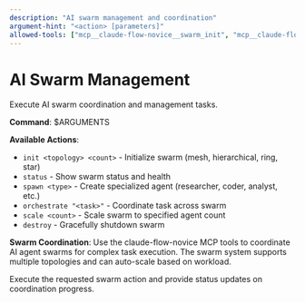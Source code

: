 ```yaml
---
description: "AI swarm management and coordination"
argument-hint: "<action> [parameters]"
allowed-tools: ["mcp__claude-flow-novice__swarm_init", "mcp__claude-flow-novice__agent_spawn", "mcp__claude-flow-novice__task_orchestrate"]
---
```


# AI Swarm Management

Execute AI swarm coordination and management tasks.

**Command**: $ARGUMENTS

**Available Actions**:
- `init <topology> <count>` - Initialize swarm (mesh, hierarchical, ring, star)
- `status` - Show swarm status and health
- `spawn <type>` - Create specialized agent (researcher, coder, analyst, etc.)
- `orchestrate "<task>"` - Coordinate task across swarm
- `scale <count>` - Scale swarm to specified agent count
- `destroy` - Gracefully shutdown swarm

**Swarm Coordination**:
Use the claude-flow-novice MCP tools to coordinate AI agent swarms for complex task execution. The swarm system supports multiple topologies and can auto-scale based on workload.

Execute the requested swarm action and provide status updates on coordination progress.